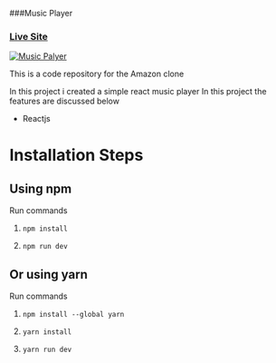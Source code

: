 ###Music Player

### [Live Site](https://reactmusicwebapp.netlify.app/)

[![Music Palyer](https://www.linkpicture.com/q/screenbud-3ddf05be-bd3a-4c8f-b564-7b603a5f4edd.png)](https://www.linkpicture.com/view.php?img=LPic611af0933956088466944)

This is a code repository for the Amazon clone 

In this project i created a simple react music player
In  this project the features are discussed below

- Reactjs




# Installation Steps

## Using npm

Run commands

1) ```npm install```


2) ```npm run dev```


## Or using yarn

Run commands 

1) ```npm install --global yarn```

2) ```yarn install```

3) ```yarn run dev```




